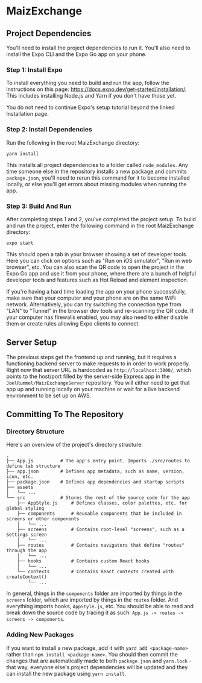 # MaizExchange

## Project Dependencies

You'll need to install the project dependencies to run it. You'll also need to install the Expo CLI and the Expo Go app on your phone.

### Step 1: Install Expo

To install everything you need to build and run the app, follow the instructions on this page: https://docs.expo.dev/get-started/installation/. This includes installing Node.js and Yarn if you don't have those yet.

You do not need to continue Expo's setup tutorial beyond the linked Installation page.

### Step 2: Install Dependencies

Run the following in the root MaizExchange directory:

```
yarn install
```

This installs all project dependencies to a folder called `node_modules`. Any time someone else in the repository installs a new package and commits `package.json`, you'll need to rerun this command for it to become installed locally, or else you'll get errors about missing modules when running the app.

### Step 3: Build And Run

After completing steps 1 and 2, you've completed the project setup. To build and run the project, enter the following command in the root MaizExchange directory:

```
expo start
```

This should open a tab in your browser showing a set of developer tools. Here you can click on options such as "Run on iOS simulator", "Run in web browser", etc. You can also scan the QR code to open the project in the Expo Go app and use it from your phone, where there are a bunch of helpful developer tools and features such as Hot Reload and element inspection.

If you're having a hard time loading the app on your phone successfully, make sure that your computer and your phone are on the same WiFi network. Alternatively, you can try switching the connection type from "LAN" to "Tunnel" in the browser dev tools and re-scanning the QR code. If your computer has firewalls enabled, you may also need to either disable them or create rules allowing Expo clients to connect.

## Server Setup

The previous steps get the frontend up and running, but it requires a functioning backend server to make requests to in order to work properly. Right now that server URL is hardcoded as `http://localhost:3000/`, which points to the host/port filled by the server-side Express app in the `JoelRummel/MaizExchangeServer` repository. You will either need to get that app up and running locally on your machine or wait for a live backend environment to be set up on AWS.

## Committing To The Repository

### Directory Structure

Here's an overview of the project's directory structure:

```
.
├── App.js          # The app's entry point. Imports ./src/routes to define tab structure
├── app.json        # Defines app metadata, such as name, version, icon, etc.
├── package.json    # Defines app dependencies and startup scripts
├── assets
│   └── ...
└── src             # Stores the rest of the source code for the app
    ├── AppStyle.js     # Defines classes, color palettes, etc. for global styling
    ├── components      # Reusable components that be included in screens or other components
    │   └── ...
    ├── screens         # Contains root-level "screens", such as a Settings screen
    │   └── ...
    ├── routes          # Contains navigators that define "routes" through the app
    │   └── ...
    ├── hooks           # Contains custom React hooks
    │   └── ...
    └── contexts        # Contains React contexts created with createContext()
        └── ...
```

In general, things in the `components` folder are imported by things in the `screens` folder, which are imported by things in the `routes` folder. And everything imports hooks, `AppStyle.js`, etc. You should be able to read and break down the source code by tracing it as such: `App.js -> routes -> screens -> components`.

### Adding New Packages

If you want to install a new package, add it with `yard add <package-name>` rather than `npm install <package-name>`. You should then commit the changes that are automatically made to both `package.json` and `yarn.lock` - that way, everyone else's project dependencies will be updated and they can install the new package using `yarn install`.